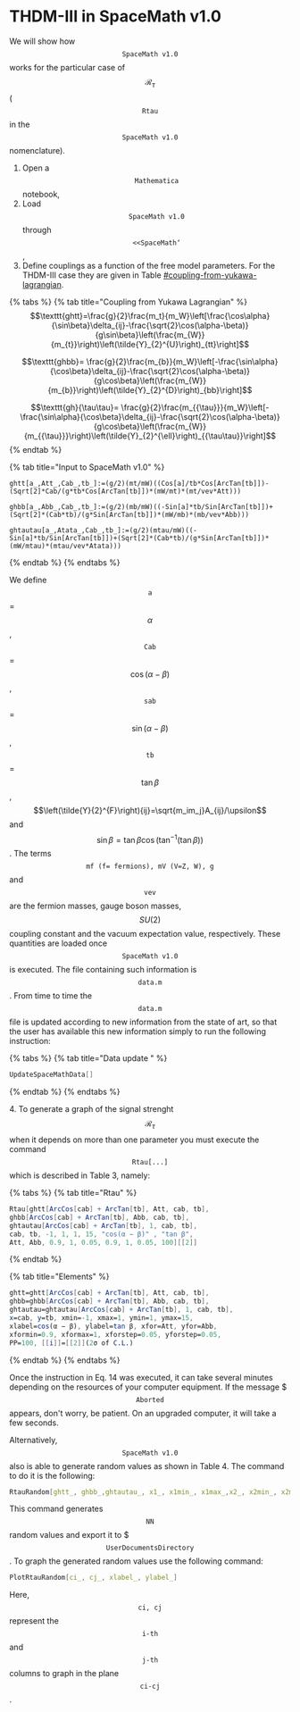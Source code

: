 # THDM-III in SpaceMath v1.0

We will show how $$\texttt{SpaceMath v1.0}$$ works for the particular case of $$\mathcal{R}_{\tau}$$ ($$\texttt{Rtau}$$ in the $$\texttt{SpaceMath v1.0}$$ nomenclature).

1. Open a $$\texttt{Mathematica}$$ notebook,
2. Load $$\texttt{SpaceMath v1.0}$$ through $$\texttt{<<SpaceMath`}$$,
3. Define couplings as a function of the free model parameters. For the THDM-III case they are given in Table [#coupling-from-yukawa-lagrangian](thdm-iii-in-spacemath-v1.0.md#coupling-from-yukawa-lagrangian "mention").

{% tabs %}
{% tab title="Coupling from Yukawa Lagrangian" %}
$$\texttt{ghtt}=\frac{g}{2}\frac{m_t}{m_W}\left[\frac{\cos\alpha}{\sin\beta}\delta_{ij}-\frac{\sqrt{2}\cos(\alpha-\beta)}{g\sin\beta}\left(\frac{m_{W}}{m_{t}}\right)\left(\tilde{Y}_{2}^{U}\right)_{tt}\right]$$

$$\texttt{ghbb}=  						\frac{g}{2}\frac{m_{b}}{m_W}\left[-\frac{\sin\alpha}{\cos\beta}\delta_{ij}-\frac{\sqrt{2}\cos(\alpha-\beta)}{g\cos\beta}\left(\frac{m_{W}}{m_{b}}\right)\left(\tilde{Y}_{2}^{D}\right)_{bb}\right]$$

$$\texttt{gh}{\tau\tau}=  						\frac{g}{2}\frac{m_{{\tau}}}{m_W}\left[-\frac{\sin\alpha}{\cos\beta}\delta_{ij}-\frac{\sqrt{2}\cos(\alpha-\beta)}{g\cos\beta}\left(\frac{m_{W}}{m_{{\tau}}}\right)\left(\tilde{Y}_{2}^{\ell}\right)_{{\tau\tau}}\right]$$
{% endtab %}

{% tab title="Input to SpaceMath v1.0" %}
```wolfram
ghtt[a_,Att_,Cab_,tb_]:=(g/2)(mt/mW)((Cos[a]/tb*Cos[ArcTan[tb]])-(Sqrt[2]*Cab/(g*tb*Cos[ArcTan[tb]])*(mW/mt)*(mt/vev*Att)))	
```

```wolfram
ghbb[a_,Abb_,Cab_,tb_]:=(g/2)(mb/mW)((-Sin[a]*tb/Sin[ArcTan[tb]])+(Sqrt[2]*(Cab*tb)/(g*Sin[ArcTan[tb]])*(mW/mb)*(mb/vev*Abb)))
```

```wolfram
ghtautau[a_,Atata_,Cab_,tb_]:=(g/2)(mtau/mW)((-Sin[a]*tb/Sin[ArcTan[tb]])+(Sqrt[2]*(Cab*tb)/(g*Sin[ArcTan[tb]])*(mW/mtau)*(mtau/vev*Atata)))	
```
{% endtab %}
{% endtabs %}

We define $$\texttt{a}$$=$$\alpha$$, $$\texttt{Cab}$$=$$\cos(\alpha-\beta)$$, $$\texttt{sab}$$=$$\sin(\alpha-\beta)$$, $$\texttt{tb}$$=$$\tan\beta$$, $$\left(\tilde{Y}{2}^{F}\right){ij}=\sqrt{m_im_j}A_{ij}/\upsilon$$ and $$\sin\beta=\tan\beta\cos(\tan^{-1}(\tan\beta))$$. The terms $$\texttt{mf (f= fermions), mV (V=Z, W), g}$$ and $$\texttt{vev}$$ are the fermion masses, gauge boson masses, $$SU(2)$$ coupling constant and the vacuum expectation value, respectively. These quantities are loaded once $$\texttt{SpaceMath v1.0}$$ is executed. The file containing such information is $$\texttt{data.m}$$. From time to time the $$\texttt{data.m}$$ file is updated according to new information from the state of art, so that the user has available this new information simply to run the following instruction:

{% tabs %}
{% tab title="Data update " %}
```mathematica
UpdateSpaceMathData[]
```
{% endtab %}
{% endtabs %}

4\. To generate a graph of the signal strenght $$\mathcal{R}_{\tau}$$ when it depends on more than one parameter you must execute the command $$\texttt{Rtau[...]}$$ which is described in Table 3, namely:

{% tabs %}
{% tab title="Rtau" %}
```mathematica
Rtau[ghtt[ArcCos[cab] + ArcTan[tb], Att, cab, tb],
ghbb[ArcCos[cab] + ArcTan[tb], Abb, cab, tb],
ghtautau[ArcCos[cab] + ArcTan[tb], 1, cab, tb],
cab, tb, -1, 1, 1, 15, "cos(α − β)" , "tan β",
Att, Abb, 0.9, 1, 0.05, 0.9, 1, 0.05, 100][[2]]
```
{% endtab %}

{% tab title="Elements" %}
```mathematica
ghtt=ghtt[ArcCos[cab] + ArcTan[tb], Att, cab, tb],
ghbb=ghbb[ArcCos[cab] + ArcTan[tb], Abb, cab, tb],
ghtautau=ghtautau[ArcCos[cab] + ArcTan[tb], 1, cab, tb],
x=cab, y=tb, xmin=-1, xmax=1, ymin=1, ymax=15,
xlabel=cos(α − β), ylabel=tan β, xfor=Att, yfor=Abb,
xformin=0.9, xformax=1, xforstep=0.05, yforstep=0.05,
PP=100, [[i]]=[[2]](2σ of C.L.)
```
{% endtab %}
{% endtabs %}

Once the instruction in Eq. 14 was executed, it can take several minutes depending on the resources of your computer equipment. If the message \$$$\texttt{Aborted}$$ appears, don't worry, be patient. On an upgraded computer, it will take a few seconds.

Alternatively, $$\texttt{SpaceMath v1.0}$$ also is able to generate random values as shown in Table 4. The command to do it is the following:

```mathematica
RtauRandom[ghtt_, ghbb_,ghtautau_, x1_, x1min_, x1max_,x2_, x2min_, x2max_, x3_, x3min_, x3max_, x4_, x4min_, x4max_, NN_]
```

This command generates $$\texttt{NN}$$ random values and export it to \$$$\texttt{UserDocumentsDirectory}$$. To graph the generated random values use the following command:

```mathematica
PlotRtauRandom[ci_, cj_, xlabel_, ylabel_]
```

Here, $$\texttt{ci, cj}$$ represent the $$\texttt{i-th}$$ and $$\texttt{j-th}$$ columns to graph in the plane $$\texttt{ci-cj}$$.
